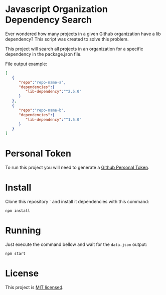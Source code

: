 Javascript Organization Dependency Search
====================
Ever wondered how many projects in a given Github organization have a lib dependency? This script was created to solve this problem.

This project will search all projects in an organization for a specific dependency in the package.json file.


File output example:
```json
[
   {
      "repo":"repo-name-a",
      "dependencies":{
         "lib-dependency":"^2.5.0"
      }
   },
   {
      "repo":"repo-name-b",
      "dependencies":{
         "lib-dependency":"^1.5.0"
      }
   }
]

```
# Personal Token
To run this project you will need to generate a [Github Personal Token](https://docs.github.com/en/authentication/keeping-your-account-and-data-secure/creating-a-personal-access-token).

# Install
Clone this repository ` and install it dependencies with this command:
```
npm install
```

# Running
Just execute the command bellow and wait for the `data.json` output:
```
npm start
```

# License

This project is [MIT licensed](./LICENSE).
